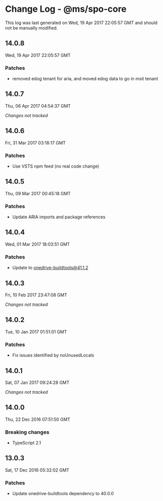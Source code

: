 # Change Log - @ms/spo-core

This log was last generated on Wed, 19 Apr 2017 22:05:57 GMT and should not be manually modified.

## 14.0.8
Wed, 19 Apr 2017 22:05:57 GMT

### Patches

- removed edog tenant for aria, and moved edog data to go in msit tenant

## 14.0.7
Thu, 06 Apr 2017 04:54:37 GMT

*Changes not tracked*

## 14.0.6
Fri, 31 Mar 2017 03:18:17 GMT

### Patches

- Use VSTS npm feed (no real code change)

## 14.0.5
Thu, 09 Mar 2017 00:45:18 GMT

### Patches

- Update ARIA imports and package references

## 14.0.4
Wed, 01 Mar 2017 18:03:51 GMT

### Patches

- Update to onedrive-buildtools@41.1.2

## 14.0.3
Fri, 10 Feb 2017 23:47:08 GMT

*Changes not tracked*

## 14.0.2
Tue, 10 Jan 2017 01:51:01 GMT

### Patches

- Fix issues identified by noUnusedLocals

## 14.0.1
Sat, 07 Jan 2017 09:24:28 GMT

*Changes not tracked*

## 14.0.0
Thu, 22 Dec 2016 07:51:50 GMT

### Breaking changes

- TypeScript 2.1

## 13.0.3
Sat, 17 Dec 2016 05:32:02 GMT

### Patches

- Update onedrive-buildtools dependency to 40.0.0

